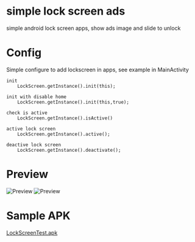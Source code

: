 # simple lock screen ads
simple android lock screen apps, show ads image and slide to unlock

# Config
Simple configure to add lockscreen in apps, see example in MainActivity
    
    init
        LockScreen.getInstance().init(this);

    init with disable home
        LockScreen.getInstance().init(this,true);

    check is active 
        LockScreen.getInstance().isActive()

    active lock screen
        LockScreen.getInstance().active();
    
    deactive lock screen
        LockScreen.getInstance().deactivate();

# Preview
![Preview ](https://raw.githubusercontent.com/SeptiyanAndika/simple-lockscreen-ads/master/preview/setting.png)
![Preview ](https://raw.githubusercontent.com/SeptiyanAndika/simple-lockscreen-ads/master/preview/lockscreen.png)

# Sample APK
[LockScreenTest.apk](https://raw.githubusercontent.com/SeptiyanAndika/simple-lockscreen-ads/master/apk/LockScreenTest.apk)